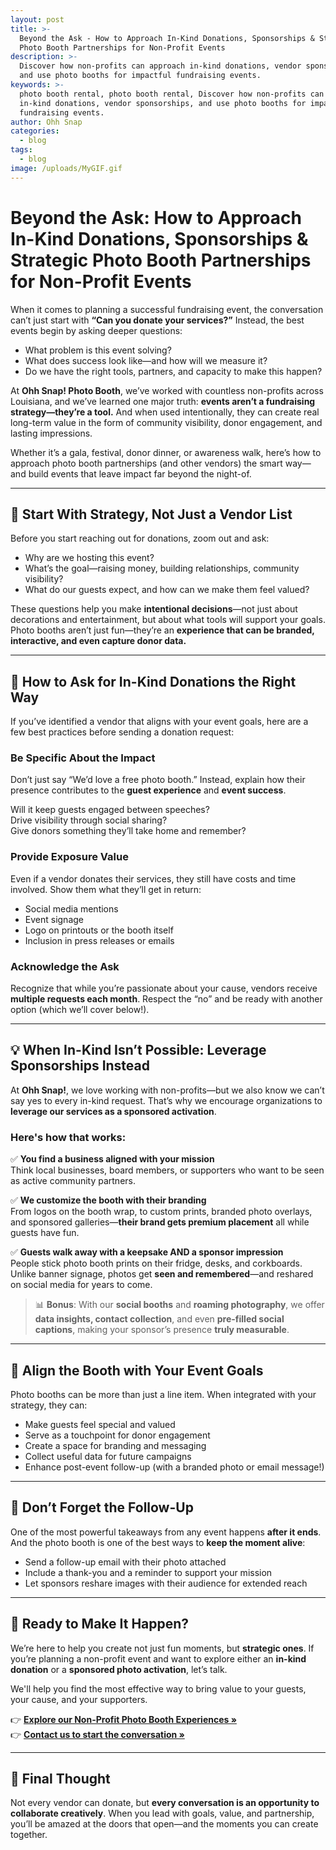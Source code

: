```yaml
---
layout: post
title: >-
  Beyond the Ask - How to Approach In-Kind Donations, Sponsorships & Strategic
  Photo Booth Partnerships for Non-Profit Events
description: >-
  Discover how non-profits can approach in-kind donations, vendor sponsorships,
  and use photo booths for impactful fundraising events.
keywords: >-
  photo booth rental, photo booth rental, Discover how non-profits can approach
  in-kind donations, vendor sponsorships, and use photo booths for impactful
  fundraising events.
author: Ohh Snap
categories:
  - blog
tags:
  - blog
image: /uploads/MyGIF.gif
---
```

# Beyond the Ask: How to Approach In-Kind Donations, Sponsorships & Strategic Photo Booth Partnerships for Non-Profit Events

When it comes to planning a successful fundraising event, the conversation can’t just start with **“Can you donate your services?”** Instead, the best events begin by asking deeper questions:

* What problem is this event solving?
* What does success look like—and how will we measure it?
* Do we have the right tools, partners, and capacity to make this happen?

At **Ohh Snap! Photo Booth**, we’ve worked with countless non-profits across Louisiana, and we’ve learned one major truth: **events aren’t a fundraising strategy—they’re a tool.** And when used intentionally, they can create real long-term value in the form of community visibility, donor engagement, and lasting impressions.

Whether it’s a gala, festival, donor dinner, or awareness walk, here’s how to approach photo booth partnerships (and other vendors) the smart way—and build events that leave impact far beyond the night-of.

---

## 🧠 Start With Strategy, Not Just a Vendor List

Before you start reaching out for donations, zoom out and ask:

* Why are we hosting this event?
* What’s the goal—raising money, building relationships, community visibility?
* What do our guests expect, and how can we make them feel valued?

These questions help you make **intentional decisions**—not just about decorations and entertainment, but about what tools will support your goals. Photo booths aren’t just fun—they’re an **experience that can be branded, interactive, and even capture donor data.**

---

## 🤝 How to Ask for In-Kind Donations the Right Way

If you’ve identified a vendor that aligns with your event goals, here are a few best practices before sending a donation request:

### Be Specific About the Impact

Don’t just say “We’d love a free photo booth.” Instead, explain how their presence contributes to the **guest experience** and **event success**.

Will it keep guests engaged between speeches?<br>
Drive visibility through social sharing?<br>
Give donors something they’ll take home and remember?

### Provide Exposure Value

Even if a vendor donates their services, they still have costs and time involved. Show them what they’ll get in return:

* Social media mentions
* Event signage
* Logo on printouts or the booth itself
* Inclusion in press releases or emails

### Acknowledge the Ask

Recognize that while you’re passionate about your cause, vendors receive **multiple requests each month**. Respect the “no” and be ready with another option (which we’ll cover below!).

---

## 💡 When In-Kind Isn’t Possible: Leverage Sponsorships Instead

At **Ohh Snap!**, we love working with non-profits—but we also know we can’t say yes to every in-kind request. That’s why we encourage organizations to **leverage our services as a sponsored activation**.

### Here's how that works:

✅ **You find a business aligned with your mission**<br>
Think local businesses, board members, or supporters who want to be seen as active community partners.

✅ **We customize the booth with their branding**<br>
From logos on the booth wrap, to custom prints, branded photo overlays, and sponsored galleries—**their brand gets premium placement** all while guests have fun.

✅ **Guests walk away with a keepsake AND a sponsor impression**<br>
People stick photo booth prints on their fridge, desks, and corkboards.<br>
Unlike banner signage, photos get **seen and remembered**—and reshared on social media for years to come.

> 📊 **Bonus**: With our **social booths** and **roaming photography**, we offer **data insights, contact collection**, and even **pre-filled social captions**, making your sponsor’s presence **truly measurable**.

---

## 🎯 Align the Booth with Your Event Goals

Photo booths can be more than just a line item. When integrated with your strategy, they can:

* Make guests feel special and valued
* Serve as a touchpoint for donor engagement
* Create a space for branding and messaging
* Collect useful data for future campaigns
* Enhance post-event follow-up (with a branded photo or email message!)

---

## 🔁 Don’t Forget the Follow-Up

One of the most powerful takeaways from any event happens **after it ends**. And the photo booth is one of the best ways to **keep the moment alive**:

* Send a follow-up email with their photo attached
* Include a thank-you and a reminder to support your mission
* Let sponsors reshare images with their audience for extended reach

---

## 🎉 Ready to Make It Happen?

We’re here to help you create not just fun moments, but **strategic ones**. If you’re planning a non-profit event and want to explore either an **in-kind donation** or a **sponsored photo activation**, let’s talk.

We'll help you find the most effective way to bring value to your guests, your cause, and your supporters.

👉 **[Explore our Non-Profit Photo Booth Experiences »](https://ohhsnapbooth.com/non-profit-photo-booths)**<br>
👉 **[Contact us to start the conversation »](https://ohhsnapbooth.com/contact-ohh-snap-photobooth)**

---

## 📝 Final Thought

Not every vendor can donate, but **every conversation is an opportunity to collaborate creatively**. When you lead with goals, value, and partnership, you’ll be amazed at the doors that open—and the moments you can create together.